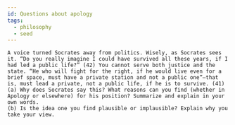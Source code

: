 ```yaml
---
id: Questions about apology
tags:
  - philosophy
  - seed
---
```


	A voice turned Socrates away from politics. Wisely, as Socrates sees it. “Do you really imagine I could have survived all these years, if I had led a public life?” (42) You cannot serve both justice and the state. “He who will fight for the right, if he would live even for a brief space, must have a private station and not a public one”—that is, must lead a private, not a public life, if he is to survive. (41) 
	(a) Why does Socrates say this? What reasons can you find (whether in Apology or elsewhere) for his position? Summarize and explain in your own words. 
	(b) Is the idea one you find plausible or implausible? Explain why you take your view.